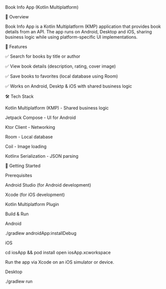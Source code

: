 Book Info App (Kotlin Multiplatform)

📖 Overview

Book Info App is a Kotlin Multiplatform (KMP) application that provides book details from an API. The app runs on Android, Desktop and iOS, sharing business logic while using platform-specific UI implementations.

📌 Features

✅ Search for books by title or author 

✅ View book details (description, rating, cover image)

✅ Save books to favorites (local database using Room)

✅ Works on Android, Desktp & iOS with shared business logic


🛠️ Tech Stack

Kotlin Multiplatform (KMP) - Shared business logic

Jetpack Compose - UI for Android

Ktor Client - Networking

Room - Local database

Coil - Image loading

Kotlinx Serialization - JSON parsing

🚀 Getting Started

Prerequisites

Android Studio (for Android development)

Xcode (for iOS development)

Kotlin Multiplatform Plugin

Build & Run

Android

./gradlew androidApp:installDebug

iOS

cd iosApp && pod install
open iosApp.xcworkspace

Run the app via Xcode on an iOS simulator or device.

Desktop

./gradlew run
